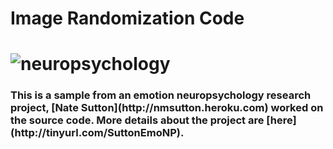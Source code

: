 Image Randomization Code
======================
![neuropsychology](http://www.allpsychologycareers.com/imagesvr_ce/0001/clinical-neuropsychology.jpg)
======================
<h3>This is a sample from an emotion neuropsychology research project, [Nate Sutton](http://nmsutton.heroku.com) worked on the source code.  More details about the project are [here](http://tinyurl.com/SuttonEmoNP).</h3>
